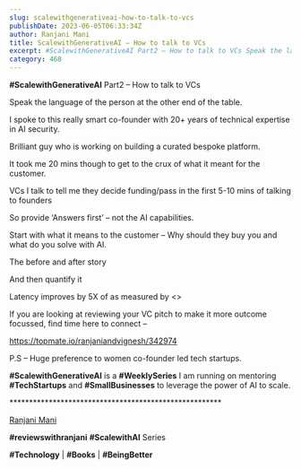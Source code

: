 ```yaml
---
slug: scalewithgenerativeai-how-to-talk-to-vcs
publishDate: 2023-06-05T06:33:34Z
author: Ranjani Mani
title: ScalewithGenerativeAI – How to talk to VCs 
excerpt: #ScalewithGenerativeAI Part2 – How to talk to VCs Speak the language of the person at the other end of the table. I spoke to this really smart co-founder with 20+ years of technical expertise in AI security. Brilliant guy who is working on building a curated bespoke platform. It took me 20 mins though to  ... 
category: 468
---
```


**#ScalewithGenerativeAI** Part2 – How to talk to VCs

Speak the language of the person at the other end of the table.

I spoke to this really smart co-founder with 20+ years of technical expertise in AI security.

Brilliant guy who is working on building a curated bespoke platform.

It took me 20 mins though to get to the crux of what it meant for the customer.

VCs I talk to tell me they decide funding/pass in the first 5-10 mins of talking to founders

So provide ‘Answers first’ – not the AI capabilities.

Start with what it means to the customer – Why should they buy you and what do you solve with AI.

The before and after story

And then quantify it

Latency improves by 5X of <baseline> as measured by <>

If you are looking at reviewing your VC pitch to make it more outcome focussed, find time here to connect –

https://topmate.io/ranjaniandvignesh/342974

P.S – Huge preference to women co-founder led tech startups.

**#ScalewithGenerativeAI** is a **#WeeklySeries** I am running on mentoring **#TechStartups** and **#SmallBusinesses** to leverage the power of AI to scale.

\*\*\*\*\*\*\*\*\*\*\*\*\*\*\*\*\*\*\*\*\*\*\*\*\*\*\*\*\*\*\*\*\*\*\*\*\*\*\*\*\*\*\*\*\*\*\*\*\*\*\*\*\*\*

[Ranjani Mani](https://www.linkedin.com/feed/#)

**#reviewswithranjani** **#ScalewithAI** Series

**#Technology** | **#Books** | **#BeingBetter**
